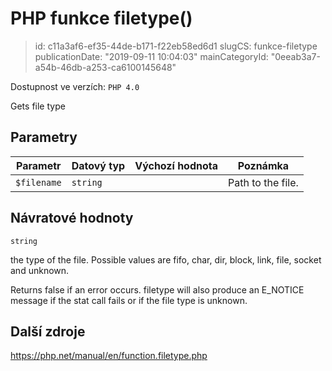 PHP funkce filetype()
=====================

> id: c11a3af6-ef35-44de-b171-f22eb58ed6d1
> slugCS: funkce-filetype
> publicationDate: "2019-09-11 10:04:03"
> mainCategoryId: "0eeab3a7-a54b-46db-a253-ca6100145648"

Dostupnost ve verzích: `PHP 4.0`

Gets file type


Parametry
--------------

| Parametr | Datový typ | Výchozí hodnota | Poznámka |
|-----|-----|-----|-----|
| `$filename` | `string` |  | Path to the file. |


Návratové hodnoty
----------------

`string`

the type of the file. Possible values are fifo, char,
dir, block, link, file, socket and unknown.
</p>
<p>
Returns false if an error occurs. filetype will also
produce an E_NOTICE message if the stat call fails
or if the file type is unknown.

Další zdroje
------------

https://php.net/manual/en/function.filetype.php
